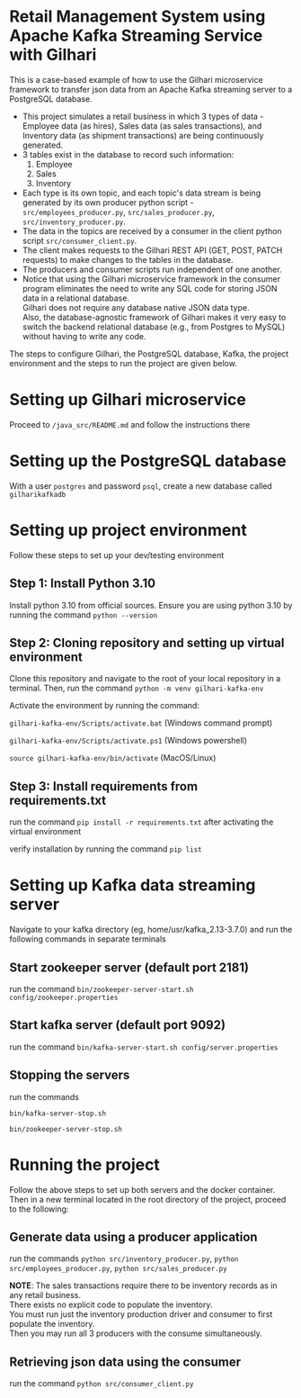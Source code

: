 # Retail Management System using Apache Kafka Streaming Service with Gilhari
This is a case-based example of how to use the Gilhari microservice framework to transfer json data from an Apache Kafka streaming server to a PostgreSQL database.
* This project simulates a retail business in which 3 types of data - Employee data (as hires), Sales data (as sales transactions), and Inventory data (as shipment transactions) are being continuously generated.
* 3 tables exist in the database to record such information:
    1. Employee
    2. Sales
    3. Inventory
* Each type is its own topic, and each topic's data stream is being generated by its own producer python script - `src/employees_producer.py`, `src/sales_producer.py`, `src/inventory_producer.py`.
* The data in the topics are received by a consumer in the client python script `src/consumer_client.py`.
* The client makes requests to the Gilhari REST API (GET, POST, PATCH requests) to make changes to the tables in the database. 
* The producers and consumer scripts run independent of one another.
* Notice that using the Gilhari microservice framework in the consumer program eliminates the need to write any SQL code for storing JSON data in a relational database.\
Gilhari does not require any database native JSON data type. \
Also, the database-agnostic framework of Gilhari makes it very easy to switch the backend relational database (e.g., from Postgres to MySQL) without having to write any code.

The steps to configure Gilhari, the PostgreSQL database, Kafka, the project environment and the steps to run the project are given below.

# Setting up Gilhari microservice
Proceed to `/java_src/README.md` and follow the instructions there

# Setting up the PostgreSQL database
With a user `postgres` and password `psql`, create a new database called `gilharikafkadb`

# Setting up project environment
Follow these steps to set up your dev/testing environment

## Step 1: Install Python 3.10
Install python 3.10 from official sources. Ensure you are using python 3.10 by running the command `python --version`

## Step 2: Cloning repository and setting up virtual environment
Clone this repository and navigate to the root of your local repository in a terminal. Then, run the command `python -m venv gilhari-kafka-env`

Activate the environment by running the command:

`gilhari-kafka-env/Scripts/activate.bat` (Windows command prompt)

`gilhari-kafka-env/Scripts/activate.ps1` (Windows powershell)

`source gilhari-kafka-env/bin/activate` (MacOS/Linux)

## Step 3: Install requirements from requirements.txt
run the command `pip install -r requirements.txt` after activating the virtual environment

verify installation by running the command `pip list`

# Setting up Kafka data streaming server
Navigate to your kafka directory (eg, home/usr/kafka_2.13-3.7.0) and run the following commands in separate terminals

## Start zookeeper server (default port 2181)
run the command `bin/zookeeper-server-start.sh config/zookeeper.properties`

## Start kafka server (default port 9092)
run the command `bin/kafka-server-start.sh config/server.properties`

## Stopping the servers
run the commands

`bin/kafka-server-stop.sh`

`bin/zookeeper-server-stop.sh`

# Running the project
Follow the above steps to set up both servers and the docker container. Then in a new terminal located in the root directory of the project, proceed to the following:

## Generate data using a producer application
run the commands `python src/inventory_producer.py`, `python src/employees_producer.py`, `python src/sales_producer.py`

**NOTE**: The sales transactions require there to be inventory records as in any retail business.\
There exists no explicit code to populate the inventory.\
You must run just the inventory production driver and consumer to first populate the inventory.\
Then you may run all 3 producers with the consume simultaneously. 

## Retrieving json data using the consumer
run the command `python src/consumer_client.py`
